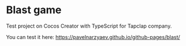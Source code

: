 # Blast game
Test project on Cocos Creator with TypeScript for Tapclap company.

You can test it here: https://pavelnarzyaev.github.io/github-pages/blast/
